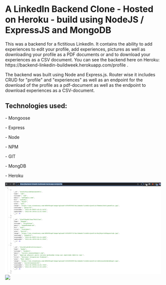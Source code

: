 <h1>A LinkedIn Backend Clone - Hosted on Heroku - build using NodeJS / ExpressJS and MongoDB</h1>
<p>This was a backend for a fictitious LinkedIn. It contains the ability to add experiences to edit your profile, add experiences, pictures as well as downloading your profile as a PDF documents or and to download your experiences as a CSV document.  You can see the backend here on Heroku: https://backend-linkedin-buildweek.herokuapp.com/profile .</p>
<p>The backend was built using Node and Express.js. Router wise it includes CRUD for "profile" and "experiences" as well as an endpoint for the download of the profile as a pdf-document as well as the endpoint to download experiences as a CSV-document.  </p>
<h2>Technologies used:</h2>
<p>- Mongoose</p>
<p>- Express</p>
<p>- Node</p>
<p>- NPM</p>
<p>- GIT</p>
<p>- MongDB</p>
<p>- Heroku</p>
<img src="./Screenshot1.png">
<img src="./Screenshot3.png">
